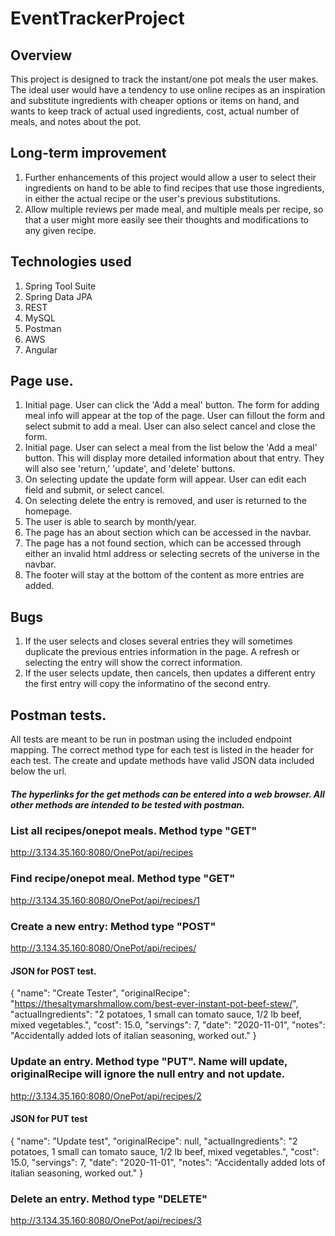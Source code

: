 # EventTrackerProject

## Overview
This project is designed to track the instant/one pot meals the user makes. The ideal user would have a tendency to use online recipes as an inspiration and substitute ingredients with cheaper options or items on hand, and wants to keep track of actual used ingredients, cost, actual number of meals, and notes about the pot.

## Long-term improvement
1. Further enhancements of this project would allow a user to select their ingredients on hand to be able to find recipes that use those ingredients, in either the actual recipe or the user's previous substitutions.
2. Allow multiple reviews per made meal, and multiple meals per recipe, so that a user might more easily see their thoughts and modifications to any given recipe.

## Technologies used
1. Spring Tool Suite
2. Spring Data JPA
3. REST
4. MySQL
5. Postman
6. AWS
7. Angular

## Page use.
1. Initial page. User can click the 'Add a meal' button. The form for adding meal info will appear at the top of the page. User can fillout the form and select submit to add a meal. User can also select cancel and close the form.
2. Initial page. User can select a meal from the list below the 'Add a meal' button. This will display more detailed information about that entry.  They will also see 'return,' 'update', and 'delete' buttons.
3. On selecting update the update form will appear. User can edit each field and submit, or select cancel.
4. On selecting delete the entry is removed, and user is returned to the homepage.
5. The user is able to search by month/year.
6. The page has an about section which can be accessed in the navbar.
7. The page has a not found section, which can be accessed through either an invalid html address or selecting secrets of the universe in the navbar.
8. The footer will stay at the bottom of the content as more entries are added.

## Bugs
1. If the user selects and closes several entries they will sometimes duplicate the previous entries information in the page. A refresh or selecting the entry will show the correct information.
2. If the user selects update, then cancels, then updates a different entry the first entry will copy the informatino of the second entry.

## Postman tests.
All tests are meant to be run in postman using the included endpoint mapping. The correct method type for each test is listed in the header for each test. The create and update methods have valid JSON data included below the url.
##### The hyperlinks for the get methods can be entered into a web browser. All other methods are intended to be tested with postman.

### List all recipes/onepot meals. Method type "GET"
http://3.134.35.160:8080/OnePot/api/recipes

### Find recipe/onepot meal. Method type "GET"
http://3.134.35.160:8080/OnePot/api/recipes/1

### Create a new entry: Method type "POST"
http://3.134.35.160:8080/OnePot/api/recipes/

####  JSON for POST test.
{
    "name": "Create Tester",
    "originalRecipe": "https://thesaltymarshmallow.com/best-ever-instant-pot-beef-stew/",
    "actualIngredients": "2 potatoes, 1 small can tomato sauce, 1/2 lb beef, mixed vegetables.",
    "cost": 15.0,
    "servings": 7,
    "date": "2020-11-01",
    "notes": "Accidentally added lots of italian seasoning, worked out."
}

### Update an entry. Method type "PUT". Name will update, originalRecipe will ignore the null entry and not update.
http://3.134.35.160:8080/OnePot/api/recipes/2

####  JSON for PUT test
{
    "name": "Update test",
    "originalRecipe": null,
    "actualIngredients": "2 potatoes, 1 small can tomato sauce, 1/2 lb beef, mixed vegetables.",
    "cost": 15.0,
    "servings": 7,
    "date": "2020-11-01",
    "notes": "Accidentally added lots of italian seasoning, worked out."
}

### Delete an entry. Method type "DELETE"
http://3.134.35.160:8080/OnePot/api/recipes/3
